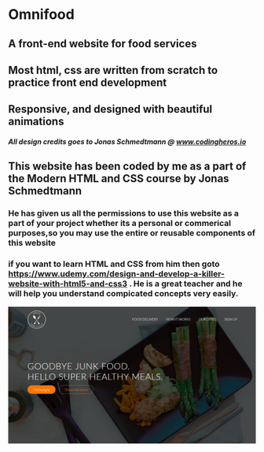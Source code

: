 # Omnifood
## A front-end website for food services
## Most html, css are written from scratch to practice front end development
## Responsive, and designed with beautiful animations

##### All design credits goes to Jonas Schmedtmann @ www.codingheros.io

## This website has been coded by me as a part of the Modern HTML and CSS course by Jonas Schmedtmann

### He has given us all the permissions to use this website as a part of your project whether its a personal or commerical purposes,so you may use the entire or reusable components of this website 

### if you want to learn HTML and CSS from him then goto https://www.udemy.com/design-and-develop-a-killer-website-with-html5-and-css3 . He is a great teacher and he will help you understand compicated concepts very easily.


![Omnifood Landing Page](https://github.com/KangboLu/Omnifood/blob/master/screenshot.PNG)
